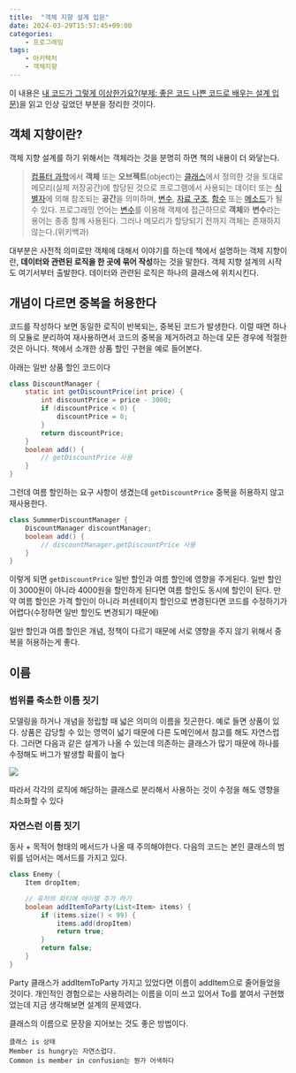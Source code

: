 ```yaml
---
title:  "객체 지향 설계 입문"
date: 2024-03-29T15:57:45+09:00
categories:
    - 프로그래밍
tags:
    - 아키텍처
    - 객체지향
---
```


이 내용은 [내 코드가 그렇게 이상한가요?(부제: 좋은 코드 나쁜 코드로 배우는 설계 입문)](https://product.kyobobook.co.kr/detail/S000202521361?utm_source=google&utm_medium=cpc&utm_campaign=googleSearch&gad_source=1&gclid=Cj0KCQjwqpSwBhClARIsADlZ_TkmQfM2OMd0L79Gd2aZFsOE990EY1OH9O9edAH-wPIXo733GJhmmgYaAn4YEALw_wcB)을 읽고 인상 깊었던 부분을 정리한 것이다.

## 객체 지향이란?
객체 지향 설계를 하기 위해서는 객체라는 것을 분명히 하면 책의 내용이 더 와닿는다. 

>[컴퓨터 과학](https://ko.wikipedia.org/wiki/%EC%BB%B4%ED%93%A8%ED%84%B0_%EA%B3%BC%ED%95%99 "컴퓨터 과학")에서 **객체** 또는 **오브젝트**(object)는 [클래스](https://ko.wikipedia.org/wiki/%ED%81%B4%EB%9E%98%EC%8A%A4_(%EC%BB%B4%ED%93%A8%ED%84%B0_%ED%94%84%EB%A1%9C%EA%B7%B8%EB%9E%98%EB%B0%8D) "클래스 (컴퓨터 프로그래밍)")에서 정의한 것을 토대로 메모리(실제 저장공간)에 할당된 것으로 프로그램에서 사용되는 데이터 또는 [식별자](https://ko.wikipedia.org/wiki/%EC%8B%9D%EB%B3%84%EC%9E%90 "식별자")에 의해 참조되는 **공간**을 의미하며, [변수](https://ko.wikipedia.org/wiki/%EB%B3%80%EC%88%98_(%EC%BB%B4%ED%93%A8%ED%84%B0_%EA%B3%BC%ED%95%99) "변수 (컴퓨터 과학)"), [자료 구조](https://ko.wikipedia.org/wiki/%EC%9E%90%EB%A3%8C_%EA%B5%AC%EC%A1%B0 "자료 구조"), [함수](https://ko.wikipedia.org/wiki/%ED%95%A8%EC%88%98_(%ED%94%84%EB%A1%9C%EA%B7%B8%EB%9E%98%EB%B0%8D) "함수 (프로그래밍)") 또는 [메소드](https://ko.wikipedia.org/wiki/%EB%A9%94%EC%86%8C%EB%93%9C "메소드")가 될 수 있다. 프로그래밍 언어는 [변수](https://ko.wikipedia.org/wiki/%EB%B3%80%EC%88%98_(%EC%BB%B4%ED%93%A8%ED%84%B0_%EA%B3%BC%ED%95%99) "변수 (컴퓨터 과학)")를 이용해 객체에 접근하므로 **객체**와 **변수**라는 용어는 종종 함께 사용된다. 그러나 메모리가 할당되기 전까지 객체는 존재하지 않는다.(위키백과)

대부분은 사전적 의미로만 객체에 대해서 이야기를 하는데 책에서 설명하는 객체 지향이란, **데이터와 관련된 로직을 한 곳에 묶어 작성**하는 것을 말한다. 객체 지향 설계의 시작도 여기서부터 출발한다. 데이터와 관련된 로직은 하나의 클래스에 위치시킨다.
## 개념이 다르면 중복을 허용한다
코드를 작성하다 보면 동일한 로직이 반복되는, 중복된 코드가 발생한다. 이럴 때면 하나의 모듈로 분리하여 재사용하면서 코드의 중복을 제거하려고 하는데 모든 경우에 적절한 것은 아니다. 책에서 소개한 상품 할인 구현을 예로 들어본다.

아래는 일반 상품 할인 코드이다
```java
class DiscountManager {
	static int getDiscountPrice(int price) {
		int discountPrice = price - 3000;
		if (discountPrice < 0) {
			discountPrice = 0;
		}
		return discountPrice;
	}
	boolean add() {
		// getDiscountPrice 사용
	}
}

```

그런데 여름 할인하는 요구 사항이 생겼는데 `getDiscountPrice` 중복을 허용하지 않고 재사용한다.
```java
class SummmerDiscountManager {
	DiscountManager discountManager;
	boolean add() {
		// discountManager.getDiscountPrice 사용
	}
}
```

이렇게 되면 `getDiscountPrice` 일반 할인과 여름 할인에 영향을 주게된다. 일반 할인이 3000원이 아니라 4000원을 할인하게 된다면 여름 할인도 동시에 할인이 된다. 만약 여름 할인은 가격 할인이 아니라 퍼센테이지 할인으로 변경된다면 코드를 수정하기가 어렵다(수정하면 일반 할인도 변경되기 때문에)

일반 할인과 여름 할인은 개념, 정책이 다르기 때문에 서로 영향을 주지 않기 위해서 중복을 허용하는게 좋다. 


## 이름
### 범위를 축소한 이름 짓기
모델링을 하거나 개념을 정립할 때 넓은 의미의 이름을 짓곤한다. 예로 들면 상품이 있다. 상품은 감당할 수 있는 영역이 넓기 때문에 다른 도메인에서 참고를 해도 자연스럽다. 그러면 다음과 같은 설계가 나올 수 있는데 의존하는 클래스가 많기 때문에 하나를 수정해도 버그가 발생할 확률이 높다

![](https://i.imgur.com/8sg2iuo.png)

따라서 각각의 로직에 해당하는 클래스로 분리해서 사용하는 것이 수정을 해도 영향을 최소화할 수 있다
### 자연스런 이름 짓기
동사 + 목적어 형태의 메서드가 나올 때 주의해야한다. 다음의 코드는 본인 클래스의 범위를 넘어서는 메서드를 가지고 있다.
```java
class Enemy {
	Item dropItem;

	// 유저의 파티에 아이템 추가 하기
	boolean addItemToParty(List<Item> items) {
		if (items.size() < 99) {
			items.add(dropItem)
			return true;
		}
		return false;
	}
}
```

Party 클래스가 addItemToParty 가지고 있었다면 이름이 addItem으로 줄어들었을 것이다. 개인적인 경험으로는 사용하려는 이름을 이미 쓰고 있어서 To를 붙여서 구현했었는데 지금 생각해보면 설계의 문제였다.

클래스의 이름으로 문장을 지어보는 것도 좋은 방법이다.
```
클래스 is 상태
Member is hungry는 자연스럽다. 
Common is member in confusion는 뭔가 어색하다
```
